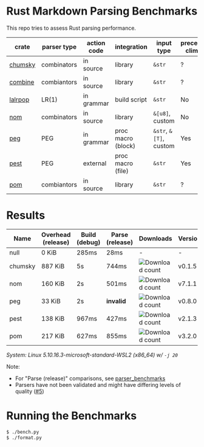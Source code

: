 # Rust Markdown Parsing Benchmarks

This repo tries to assess Rust parsing performance.

| crate     | parser type | action code | integration        | input type               | precedence climbing | parameterized rules | streaming input |
|-----------|-------------|-------------|--------------------|------------------------|---------------------|---------------------|-----------------|
| [chumsky] | combinators | in source   | library            | `&str`                 | ?                   | ?                   | ?               |
| [combine] | combiantors | in source   | library            | `&str`                 | ?                   | ?                   | ?               |
| [lalrpop] | LR(1)       | in grammar  | build script       | `&str`                 | No                  | Yes                 | No              |
| [nom]     | combinators | in source   | library            | `&[u8]`, custom        | No                  | Yes                 | Yes             |
| [peg]     | PEG         | in grammar  | proc macro (block) | `&str`, `&[T]`, custom | Yes                 | Yes                 | No              |
| [pest]    | PEG         | external    | proc macro (file)  | `&str`                 | Yes                 | No                  | No              |
| [pom]     | combiantors | in source   | library            | `&str`                 | ?                   | ?                   | ?               |

# Results

Name | Overhead (release) | Build (debug) | Parse (release) | Downloads | Version
-----|--------------------|---------------|-----------------|-----------|--------
null | 0 KiB | 285ms | 28ms | - | -
chumsky | 887 KiB | 5s | 744ms | ![Download count](https://img.shields.io/crates/dr/ariadne) | v0.1.5
nom | 160 KiB | 2s | 501ms | ![Download count](https://img.shields.io/crates/dr/nom) | v7.1.1
peg | 33 KiB | 2s | **invalid** | ![Download count](https://img.shields.io/crates/dr/peg) | v0.8.0
pest | 138 KiB | 967ms | 427ms | ![Download count](https://img.shields.io/crates/dr/pest) | v2.1.3
pom | 217 KiB | 627ms | 855ms | ![Download count](https://img.shields.io/crates/dr/pom) | v3.2.0

*System: Linux 5.10.16.3-microsoft-standard-WSL2 (x86_64) w/ `-j 20`*

Note:
- For "Parse (release)" comparisons, see [parser_benchmarks](https://github.com/rust-bakery/parser_benchmarks)
- Parsers have not been validated and might have differing levels of quality ([#5](https://github.com/epage/parse-benchmarks-rs/issues/5))

# Running the Benchmarks

```bash
$ ./bench.py
$ ./format.py
```

[peg]: https://github.com/kevinmehall/rust-peg
[pest]: https://github.com/pest-parser/pest
[nom]: https://github.com/geal/nom
[lalrpop]: https://github.com/lalrpop/lalrpop
[chumsky]: https://github.com/zesterer/chumsky
[combine]: https://github.com/Marwes/combine
[pom]: https://github.com/j-f-liu/pom
